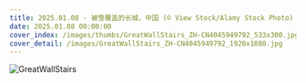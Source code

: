 ```yaml
---
title: 2025.01.08 - 被雪覆盖的长城，中国 (© View Stock/Alamy Stock Photo)
date: 2025.01.08 00:00:00
cover_index: /images/thumbs/GreatWallStairs_ZH-CN4045949792_533x300.jpg
cover_detail: /images/GreatWallStairs_ZH-CN4045949792_1920x1080.jpg
---
```


![GreatWallStairs](/images/GreatWallStairs_ZH-CN4045949792_1920x1080.jpg)

